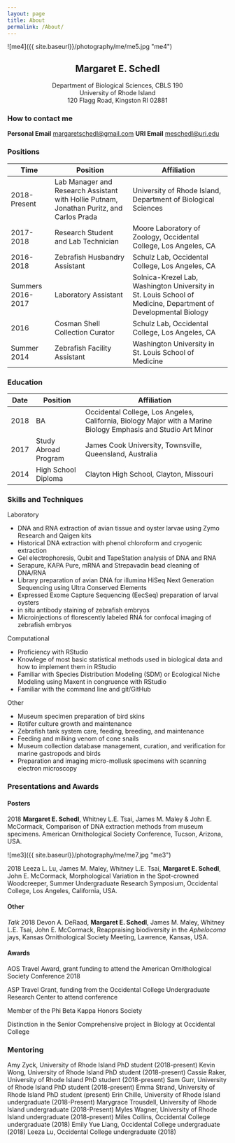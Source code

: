 ```yaml
---
layout: page
title: About
permalink: /About/
---
```


![me4]({{ site.baseurl}}/photography/me/me5.jpg "me4")

## <center>Margaret E. Schedl</center>
<center>Department of Biological Sciences, CBLS 190</center>
<center>University of Rhode Island</center>
<center>120 Flagg Road, Kingston RI 02881</center>

### How to contact me
**Personal Email**
[margaretschedl@gmail.com](mailto:margaretschedl@gmail.com)
**URI Email**
[meschedl@uri.edu](mailto:meschedl@uri.edu)

### Positions

Time|Position| Affiliation
--|--|--
2018-Present	| Lab Manager and Research Assistant with Hollie Putnam, Jonathan Puritz, and Carlos Prada | University of Rhode Island, Department of Biological Sciences
2017-2018		| Research Student and Lab Technician | Moore Laboratory of Zoology, Occidental College, Los Angeles, CA
2016-2018	| Zebrafish Husbandry Assistant | Schulz Lab, Occidental College, Los Angeles, CA
Summers 2016-2017	| Laboratory Assistant | Solnica-Krezel Lab, Washington University in St. Louis School of Medicine, Department of Developmental Biology
2016 		| Cosman Shell Collection Curator | Schulz Lab, Occidental College, Los Angeles, CA
Summer 2014 | Zebrafish Facility Assistant | Washington University in St. Louis School of Medicine


### Education

Date|Position| Affiliation
--|--|--
2018 |	BA | Occidental College, Los Angeles, California, Biology Major with a Marine Biology Emphasis and Studio Art Minor
2017 |	Study Abroad Program | James Cook University, Townsville, Queensland, Australia
2014 |	High School Diploma | Clayton High School, Clayton, Missouri



###  Skills and Techniques

Laboratory
- DNA and RNA extraction of avian tissue and oyster larvae using Zymo Research and Qaigen kits
- Historical DNA extraction with phenol chloroform and cryogenic extraction
- Gel electrophoresis, Qubit and TapeStation analysis of DNA and RNA
- Serapure, KAPA Pure, mRNA and Strepavadin bead cleaning of DNA/RNA
- Library preparation of avian DNA for illumina HiSeq Next Generation Sequencing using Ultra Conserved Elements
- Expressed Exome Capture Sequencing (EecSeq) preparation of larval oysters
- in situ antibody staining of zebrafish embryos
- Microinjections of florescently labeled RNA for confocal imaging of zebrafish embryos

Computational
- Proficiency with RStudio
- Knowlege of most basic statistical methods used in biological data and how to implement them in RStudio
- Familiar with Species Distribution Modeling (SDM) or Ecological Niche Modeling using Maxent in congruence with RStudio
- Familiar with the command line and git/GitHub


Other
- Museum specimen preparation of bird skins
- Rotifer culture growth and maintenance
- Zebrafish tank system care, feeding, breeding, and maintenance
- Feeding and milking venom of cone snails
- Museum collection database management, curation, and verification for marine gastropods and birds
- Preparation and imaging micro-mollusk specimens with scanning electron microscopy


### Presentations and Awards

#### Posters
2018 **Margaret E. Schedl**, Whitney L.E. Tsai, James M. Maley & John E. McCormack, Comparison of DNA extraction methods from museum specimens. American Ornithological Society Conference, Tucson, Arizona, USA.

![me3]({{ site.baseurl}}/photography/me/me7.jpg "me3")

2018 Leeza L. Lu, James M. Maley, Whitney L.E. Tsai, **Margaret E. Schedl**, John E. McCormack, Morphological Variation in the Spot-crowned Woodcreeper, Summer Undergraduate Research Symposium, Occidental College, Los Angeles, California, USA.

#### Other
_Talk_ 2018 Devon A. DeRaad, **Margaret E. Schedl**, James M. Maley, Whitney L.E. Tsai, John E. McCormack, Reappraising biodiversity in the _Aphelocoma_ jays, Kansas Ornithological Society Meeting, Lawrence, Kansas, USA.

#### Awards
AOS Travel Award, grant funding to attend the American Ornithological Society Conference 2018

ASP Travel Grant, funding from the Occidental College Undergraduate Research Center to attend conference


Member of the Phi Beta Kappa Honors Society

Distinction in the Senior Comprehensive project in Biology at Occidental College

### Mentoring

Amy Zyck, University of Rhode Island PhD student (2018-present)
Kevin Wong, University of Rhode Island PhD student (2018-present)
Cassie Raker, University of Rhode Island PhD student (2018-present)
Sam Gurr, University of Rhode Island PhD student (2018-present)
Emma Strand, University of Rhode Island PhD student (present)
Erin Chille, University of Rhode Island undergraduate (2018-Present)
Marygrace Trousdell, University of Rhode Island undergraduate (2018-Present)
Myles Wagner, University of Rhode Island undergraduate (2018-present)
Miles Collins, Occidental College undergraduate (2018)
Emily Yue Liang, Occidental College undergraduate (2018)
Leeza Lu, Occidental College undergraduate (2018)

